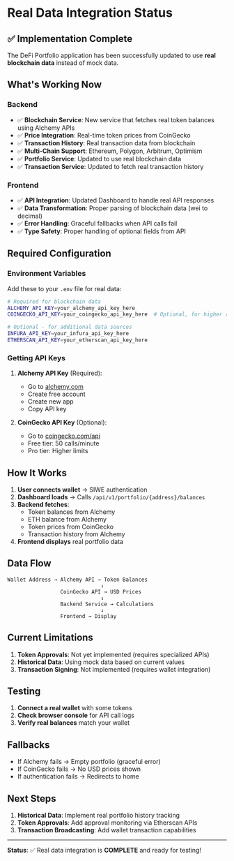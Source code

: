 # Real Data Integration Status

## ✅ Implementation Complete

The DeFi Portfolio application has been successfully updated to use **real blockchain data** instead of mock data.

## What's Working Now

### Backend
- ✅ **Blockchain Service**: New service that fetches real token balances using Alchemy APIs
- ✅ **Price Integration**: Real-time token prices from CoinGecko
- ✅ **Transaction History**: Real transaction data from blockchain
- ✅ **Multi-Chain Support**: Ethereum, Polygon, Arbitrum, Optimism
- ✅ **Portfolio Service**: Updated to use real blockchain data
- ✅ **Transaction Service**: Updated to fetch real transaction history

### Frontend
- ✅ **API Integration**: Updated Dashboard to handle real API responses
- ✅ **Data Transformation**: Proper parsing of blockchain data (wei to decimal)
- ✅ **Error Handling**: Graceful fallbacks when API calls fail
- ✅ **Type Safety**: Proper handling of optional fields from API

## Required Configuration

### Environment Variables
Add these to your `.env` file for real data:

```bash
# Required for blockchain data
ALCHEMY_API_KEY=your_alchemy_api_key_here
COINGECKO_API_KEY=your_coingecko_api_key_here  # Optional, for higher rate limits

# Optional - for additional data sources
INFURA_API_KEY=your_infura_api_key_here
ETHERSCAN_API_KEY=your_etherscan_api_key_here
```

### Getting API Keys

1. **Alchemy API Key** (Required):
   - Go to [alchemy.com](https://alchemy.com)
   - Create free account
   - Create new app
   - Copy API key

2. **CoinGecko API Key** (Optional):
   - Go to [coingecko.com/api](https://www.coingecko.com/en/api)
   - Free tier: 50 calls/minute
   - Pro tier: Higher limits

## How It Works

1. **User connects wallet** → SIWE authentication
2. **Dashboard loads** → Calls `/api/v1/portfolio/{address}/balances`
3. **Backend fetches**:
   - Token balances from Alchemy
   - ETH balance from Alchemy  
   - Token prices from CoinGecko
   - Transaction history from Alchemy
4. **Frontend displays** real portfolio data

## Data Flow

```
Wallet Address → Alchemy API → Token Balances
                              ↓
                 CoinGecko API → USD Prices
                              ↓
                 Backend Service → Calculations
                              ↓
                 Frontend → Display
```

## Current Limitations

1. **Token Approvals**: Not yet implemented (requires specialized APIs)
2. **Historical Data**: Using mock data based on current values
3. **Transaction Signing**: Not implemented (requires wallet integration)

## Testing

1. **Connect a real wallet** with some tokens
2. **Check browser console** for API call logs
3. **Verify real balances** match your wallet

## Fallbacks

- If Alchemy fails → Empty portfolio (graceful error)
- If CoinGecko fails → No USD prices shown
- If authentication fails → Redirects to home

## Next Steps

1. **Historical Data**: Implement real portfolio history tracking
2. **Token Approvals**: Add approval monitoring via Etherscan APIs
3. **Transaction Broadcasting**: Add wallet transaction capabilities

---

**Status**: ✅ Real data integration is **COMPLETE** and ready for testing!